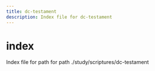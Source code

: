 ```yaml
---
title: dc-testament
description: Index file for dc-testament
---
```


# index

Index file for path for path ./study/scriptures/dc-testament
